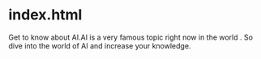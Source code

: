 # index.html

Get to know about AI.AI is a very famous topic right now in the world . So dive into the world of AI and increase your knowledge.

